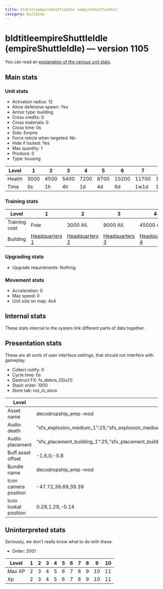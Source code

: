 ```yaml
---
title: bldtitleempireShuttleIdle (empireShuttleIdle)
category: building
---
```


# bldtitleempireShuttleIdle (empireShuttleIdle) — version 1105

You can read an [explanation  of the various unit stats](unitexplained.md).

## Main stats

### Unit stats

  * Activation radius: 12
  * Allow defensive spawn: Yes
  * Armor type: building
  * Cross credits: 0
  * Cross materials: 0
  * Cross time: 0s
  * Side: Empire
  * Force reticle when targeted: No
  * Hide if locked: Yes
  * Max quantity: 1
  * Produce: 0
  * Type: housing

|Level |1   |2   |3   |4   |5   |6    |7    |8    |9    |10   |
|------|----|----|----|----|----|-----|-----|-----|-----|-----|
|Health|3000|4500|5400|7200|8700|10200|11700|13200|14700|16200|
|Time  |0s  |1h  |4h  |1d  |4d  |6d   |1w1d |1w3d |1w5d |2w   |


### Training stats

|Level        |1                              |2                              |3                              |4                              |5                              |6                              |7                              |8                              |9                              |10                              |
|-------------|-------------------------------|-------------------------------|-------------------------------|-------------------------------|-------------------------------|-------------------------------|-------------------------------|-------------------------------|-------------------------------|--------------------------------|
|Training cost|Free                           |3000 All.                      |9000 All.                      |45000 All.                     |135000 All.                    |275000 All.                    |750000 All.                    |900000 All.                    |1350000 All.                   |3600000 All.                    |
|Building     |[Headquarters 1](empireHQ.html)|[Headquarters 2](empireHQ.html)|[Headquarters 3](empireHQ.html)|[Headquarters 4](empireHQ.html)|[Headquarters 5](empireHQ.html)|[Headquarters 6](empireHQ.html)|[Headquarters 7](empireHQ.html)|[Headquarters 8](empireHQ.html)|[Headquarters 9](empireHQ.html)|[Headquarters 10](empireHQ.html)|


### Upgrading stats

  * Upgrade requirements: Nothing

### Movement stats

  * Acceleration: 0
  * Max speed: 0
  * Unit size on map: 4x4

## Internal stats

These stats internal to the system link different parts of data together.


## Presentation stats

These are all sorts of user interface settings, that should not interfere with gameplay.

  * Collect notify: 0
  * Cycle time: 0s
  * Destruct FX: fx_debris_{0}x{1}
  * Stash order: 1000
  * Store tab: not_in_store

|Level               |1                                                                                                                      |2                                                                                                                      |3                                                                                                                      |4                                                                                                                      |5                                                                                                                      |6                                                                                                                      |7                                                                                                                      |8                                                                                                                      |9                                                                                                                      |10                                                                                                                     |
|--------------------|-----------------------------------------------------------------------------------------------------------------------|-----------------------------------------------------------------------------------------------------------------------|-----------------------------------------------------------------------------------------------------------------------|-----------------------------------------------------------------------------------------------------------------------|-----------------------------------------------------------------------------------------------------------------------|-----------------------------------------------------------------------------------------------------------------------|-----------------------------------------------------------------------------------------------------------------------|-----------------------------------------------------------------------------------------------------------------------|-----------------------------------------------------------------------------------------------------------------------|-----------------------------------------------------------------------------------------------------------------------|
|Asset name          |decodropship_emp-mod                                                                                                   |decodropship_emp-mod                                                                                                   |decodropship_emp-mod                                                                                                   |decosentinelclass_emp-mod                                                                                              |decogozanticruiser_emp-mod                                                                                             |decogozanticruiser_emp-mod                                                                                             |decogozanticruiser_emp-mod                                                                                             |decogozanticruiser_emp-mod                                                                                             |decosentinelclass_emp-mod                                                                                              |decosentinelclass_emp-mod                                                                                              |
|Audio death         |"sfx_explosion_medium_1":25,"sfx_explosion_medium_2":25,"sfx_explosion_medium_3":25,"sfx_explosion_medium_4":63        |"sfx_explosion_medium_1":25,"sfx_explosion_medium_2":25,"sfx_explosion_medium_3":25,"sfx_explosion_medium_4":64        |"sfx_explosion_medium_1":25,"sfx_explosion_medium_2":25,"sfx_explosion_medium_3":25,"sfx_explosion_medium_4":65        |"sfx_explosion_medium_1":25,"sfx_explosion_medium_2":25,"sfx_explosion_medium_3":25,"sfx_explosion_medium_4":66        |"sfx_explosion_medium_1":25,"sfx_explosion_medium_2":25,"sfx_explosion_medium_3":25,"sfx_explosion_medium_4":67        |"sfx_explosion_medium_1":25,"sfx_explosion_medium_2":25,"sfx_explosion_medium_3":25,"sfx_explosion_medium_4":68        |"sfx_explosion_medium_1":25,"sfx_explosion_medium_2":25,"sfx_explosion_medium_3":25,"sfx_explosion_medium_4":69        |"sfx_explosion_medium_1":25,"sfx_explosion_medium_2":25,"sfx_explosion_medium_3":25,"sfx_explosion_medium_4":70        |"sfx_explosion_medium_1":25,"sfx_explosion_medium_2":25,"sfx_explosion_medium_3":25,"sfx_explosion_medium_4":71        |"sfx_explosion_medium_1":25,"sfx_explosion_medium_2":25,"sfx_explosion_medium_3":25,"sfx_explosion_medium_4":72        |
|Audio placement     |"sfx_placement_building_1":25,"sfx_placement_building_2":25,"sfx_placement_building_3":25,"sfx_placement_building_4":53|"sfx_placement_building_1":25,"sfx_placement_building_2":25,"sfx_placement_building_3":25,"sfx_placement_building_4":54|"sfx_placement_building_1":25,"sfx_placement_building_2":25,"sfx_placement_building_3":25,"sfx_placement_building_4":55|"sfx_placement_building_1":25,"sfx_placement_building_2":25,"sfx_placement_building_3":25,"sfx_placement_building_4":56|"sfx_placement_building_1":25,"sfx_placement_building_2":25,"sfx_placement_building_3":25,"sfx_placement_building_4":57|"sfx_placement_building_1":25,"sfx_placement_building_2":25,"sfx_placement_building_3":25,"sfx_placement_building_4":58|"sfx_placement_building_1":25,"sfx_placement_building_2":25,"sfx_placement_building_3":25,"sfx_placement_building_4":59|"sfx_placement_building_1":25,"sfx_placement_building_2":25,"sfx_placement_building_3":25,"sfx_placement_building_4":60|"sfx_placement_building_1":25,"sfx_placement_building_2":25,"sfx_placement_building_3":25,"sfx_placement_building_4":61|"sfx_placement_building_1":25,"sfx_placement_building_2":25,"sfx_placement_building_3":25,"sfx_placement_building_4":62|
|Buff asset offset   |-1.6,0,-0.8                                                                                                            |-1.6,0,-0.8                                                                                                            |-1.6,0,-0.8                                                                                                            |-1.4,0.8,-1.4                                                                                                          |-2.8,0,-2.8                                                                                                            |-2.8,0,-2.8                                                                                                            |-2.8,0,-2.8                                                                                                            |-2.8,0,-2.8                                                                                                            |-1.4,0.8,-1.4                                                                                                          |-1.4,0.8,-1.4                                                                                                          |
|Bundle name         |decodropship_emp-mod                                                                                                   |decodropship_emp-mod                                                                                                   |decodropship_emp-mod                                                                                                   |decosentinelclass_emp-mod                                                                                              |decogozanticruiser_emp-mod                                                                                             |decogozanticruiser_emp-mod                                                                                             |decogozanticruiser_emp-mod                                                                                             |decogozanticruiser_emp-mod                                                                                             |decosentinelclass_emp-mod                                                                                              |decosentinelclass_emp-mod                                                                                              |
|Icon camera position|-47.72,39.69,39.39                                                                                                     |-47.72,39.69,39.39                                                                                                     |-47.72,39.69,39.39                                                                                                     |-55.25,46.96,45.45                                                                                                     |-50.51,41.92,41.7                                                                                                      |-50.51,41.92,41.7                                                                                                      |-50.51,41.92,41.7                                                                                                      |-50.51,41.92,41.7                                                                                                      |-55.25,46.96,45.45                                                                                                     |-55.25,46.96,45.45                                                                                                     |
|Icon lookat position|0.28,1.29,-0.14                                                                                                        |0.28,1.29,-0.14                                                                                                        |0.28,1.29,-0.14                                                                                                        |0.8,2.13,-0.73                                                                                                         |0.28,1.29,-0.14                                                                                                        |0.28,1.29,-0.14                                                                                                        |0.28,1.29,-0.14                                                                                                        |0.28,1.29,-0.14                                                                                                        |0.8,2.13,-0.73                                                                                                         |0.8,2.13,-0.73                                                                                                         |


## Uninterpreted stats

Seriously, we don't really know what to do with these.

  * Order: 2001

|Level |1|2|3|4|5|6|7|8|9 |10|
|------|-|-|-|-|-|-|-|-|--|--|
|Max XP|2|3|4|5|6|7|8|9|10|11|
|Xp    |2|3|4|5|6|7|8|9|10|11|



